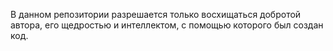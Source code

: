 В данном репозитории разрешается только восхищаться добротой автора, его щедростью и интеллектом, с помощью которого был создан код.
